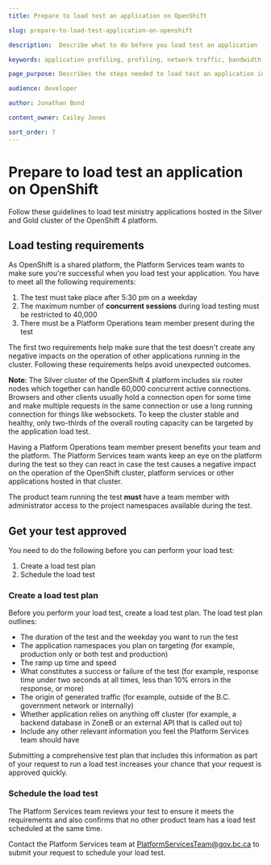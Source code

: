 ```yaml
---
title: Prepare to load test an application on OpenShift

slug: prepare-to-load-test-application-on-openshift

description:  Describe what to do before you load test an application

keywords: application profiling, profiling, network traffic, bandwidth, resiliency, HA, high availability, failover, testing, guidelines, silver, gold, OpenShift, load test, application

page_purpose: Describes the steps needed to load test an application in OpenShift. Provides further information on what developers need to do before and to schedule a test.

audience: developer

author: Jonathan Bond

content_owner: Cailey Jones

sort_order: 7
---
```


# Prepare to load test an application on OpenShift
Follow these guidelines to load test ministry applications hosted in the Silver and Gold cluster of the OpenShift 4 platform.

## Load testing requirements

As OpenShift is a shared platform, the Platform Services team wants to make sure you're successful when you load test your application. You have to meet all the following requirements:

1. The test must take place after 5:30 pm on a weekday
1. The maximum number of **concurrent sessions** during load testing must be restricted to 40,000
1. There must be a Platform Operations team member present during the test

The first two requirements help make sure that the test doesn't create any negative impacts on the operation of other applications running in the cluster. Following these requirements helps avoid unexpected outcomes.

**Note**: The Silver cluster of the OpenShift 4 platform includes six router nodes which together can handle 60,000 concurrent active connections. Browsers and other clients usually hold a connection open for some time and make multiple requests in the same connection or use a long running connection for things like websockets. To keep the cluster stable and healthy, only two-thirds of the overall routing capacity can be targeted by the application load test.

Having a Platform Operations team member present benefits your team and the platform. The Platform Services team wants keep an eye on the platform during the test so they can react in case the test causes a negative impact on the operation of the OpenShift cluster, platform services or other applications hosted in that cluster.

The product team running the test **must** have a team member with administrator access to the project namespaces available during the test.

## Get your test approved
You need to do the following before you can perform your load test:
1. Create a load test plan
1. Schedule the load test

### Create a load test plan
Before you perform your load test, create a load test plan. The load test plan outlines:
- The duration of the test and the weekday you want to run the test
- The application namespaces you plan on targeting (for example, production only or both test and production)
- The ramp up time and speed
- What constitutes a success or failure of the test (for example, response time under two seconds at all times, less than 10% errors in the response,  or more)
- The origin of generated traffic (for example, outside of the B.C. government network or internally)
- Whether application relies on anything off cluster (for example, a backend database in ZoneB or an external API that is called out to)
- Include any other relevant information you feel the Platform Services team should have

Submitting a comprehensive test plan that includes this information as part of your request to run a load test increases your chance that your request is approved quickly.

### Schedule the load test
The Platform Services team reviews your test to ensure it meets the requirements and also confirms that no other product team has a load test scheduled at the same time.

Contact the Platform Services team at [PlatformServicesTeam@gov.bc.ca](mailto:PlatformServicesTeam@gov.bc.ca) to submit your request to schedule your load test.
